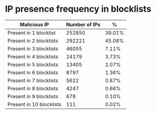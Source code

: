 # IP presence frequency in blocklists
| Malicious IP | Number of IPs | % |
|----|----|----|
| Present in 1 blocklist | 252850 | 39.01% |
| Present in 2 blocklists | 292221 | 45.08% |
| Present in 3 blocklists | 46055 | 7.11% |
| Present in 4 blocklists | 24179 | 3.73% |
| Present in 5 blocklists | 13405 | 2.07% |
| Present in 6 blocklists | 8797 | 1.36% |
| Present in 7 blocklists | 5622 | 0.87% |
| Present in 8 blocklists | 4247 | 0.66% |
| Present in 9 blocklists | 678 | 0.10% |
| Present in 10 blocklists | 111 | 0.02% |
